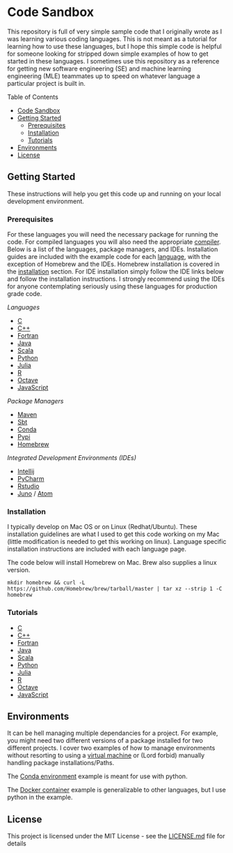 # Code Sandbox

This repository is full of very simple sample code that I originally wrote as I was learning various coding languages. This is not meant as a tutorial for learning how to use these languages, but I hope this simple code is helpful for someone looking for stripped down simple examples of how to get started in these languages. I sometimes use this repository as a reference for getting new software engineering (SE) and machine learning engineering (MLE) teammates up to speed on whatever language a particular project is built in.

<!-- TOC -->

Table of Contents
- [Code Sandbox](#code-sandbox)
- [Getting Started](#getting-started)
  - [Prerequisites](#prerequisites)
  - [Installation](#installation)
  - [Tutorials](#tutorials)
- [Environments](#environments)
- [License](#license)

<!-- /TOC -->

## Getting Started

These instructions will help you get this code up and running on your local development environment.

### Prerequisites

For these languages you will need the necessary package for running the code. For compiled languages you will also need the appropriate [compiler](https://en.wikipedia.org/wiki/Compiler). Below is a list of the languages, package managers, and IDEs. Installation guides are included with the example code for each [language](#languages), with the exception of Homebrew and the IDEs. Homebrew installation is covered in the [installation](#installation) section. For IDE installation simply follow the IDE links below and follow the installation instructions. I strongly recommend using the IDEs for anyone contemplating seriously using these languages for production grade code.

*Languages*
* [C](https://en.wikipedia.org/wiki/C_(programming_language))
* [C++](https://en.wikipedia.org/wiki/C%2B%2B)
* [Fortran](https://en.wikipedia.org/wiki/Fortran)
* [Java](https://www.java.com/en/)
* [Scala](https://www.scala-lang.org/)
* [Python](https://www.anaconda.com/download/#macos)
* [Julia](https://julialang.org/)
* [R](https://www.r-project.org/)
* [Octave](https://www.gnu.org/software/octave/)
* [JavaScript](https://www.w3schools.com/js/)

*Package Managers*
* [Maven](https://maven.apache.org/)
* [Sbt](https://www.scala-sbt.org/)
* [Conda](https://docs.conda.io/en/latest/)
* [Pypi](https://pypi.org/)
* [Homebrew](https://brew.sh/)

*Integrated Development Environments (IDEs)*
* [Intellij](https://www.jetbrains.com/idea/)
* [PyCharm](https://www.jetbrains.com/pycharm/)
* [Rstudio](https://www.rstudio.com/)
* [Juno](https://junolab.org/) / [Atom](https://atom.io/)

### Installation

I typically develop on Mac OS or on Linux (Redhat/Ubuntu). These installation guidelines are what I used to get this code working on my Mac (little modification is needed to get this working on linux). Language specific installation instructions are included with each language page.

The code below will install Homebrew on Mac. Brew also supplies a linux version.

```
mkdir homebrew && curl -L https://github.com/Homebrew/brew/tarball/master | tar xz --strip 1 -C homebrew
```

### Tutorials

* [C](./C/README.md)
* [C++](./C++/README.md)
* [Fortran](./Fortran/README.md)
* [Java](./Java/README.md)
* [Scala](./Scala/README.md)
* [Python](./Python/README.md)
* [Julia](./Julia/README.md)
* [R](./R/README.md)
* [Octave](./Octave/README.md)
* [JavaScript](./JavaScript/README.md)

## Environments

It can be hell managing multiple dependancies for a project. For example, you might need two different versions of a package installed for two different projects. I cover two examples of how to manage environments without resorting to using a [virtual machine](https://en.wikipedia.org/wiki/Virtual_machine) or (Lord forbid) manually handling package installations/Paths.

The [Conda environment](./Environments/Conda/README.md) example is meant for use with python.

The [Docker container](./Environments/Docker/README.md) example is generalizable to other languages, but I use python in the example.

## License

This project is licensed under the MIT License - see the [LICENSE.md](LICENSE.md) file for details
